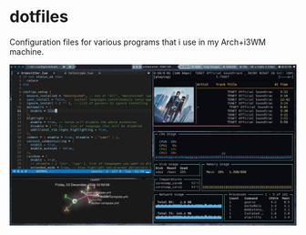 # dotfiles
Configuration files for various programs that i use in my Arch+i3WM machine.

![image](.config/img/screenshot.png)
